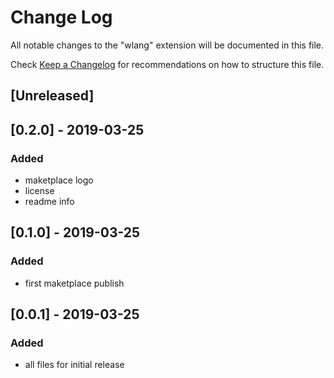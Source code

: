 # Change Log

All notable changes to the "wlang" extension will be documented in this file.

Check [Keep a Changelog](http://keepachangelog.com/) for recommendations on how to structure this file.

## [Unreleased]

## [0.2.0] - 2019-03-25
### Added
- maketplace logo
- license
- readme info

## [0.1.0] - 2019-03-25
### Added
- first maketplace publish

## [0.0.1] - 2019-03-25
### Added
- all files for initial release